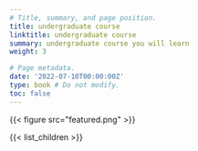 ```yaml
---
# Title, summary, and page position.
title: undergraduate course
linktitle: undergraduate course
summary: undergraduate course you will learn
weight: 3

# Page metadata.
date: '2022-07-10T00:00:00Z'
type: book # Do not modify.
toc: false
---
```

{{< figure src="featured.png" >}}  

{{< list_children >}}

